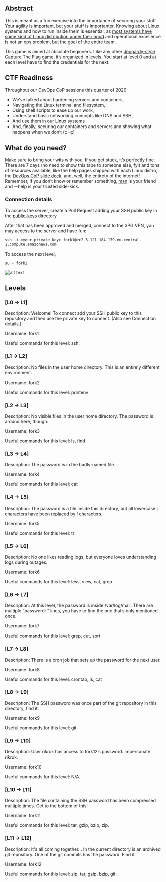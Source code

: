 
## Abstract

This is meant as a fun exercise into the importance of securing your stuff. Your agility is important, but your stuff is [importanter](https://www.urbandictionary.com/define.php?term=Importanter).
Knowing about Linux systems and how to run inside them is essential, as [most systems have some kind of Linux distribution under their hood](https://unix.stackexchange.com/questions/85308/whats-the-approximate-percentage-of-linux-servers-in-the-world) and operational excellence is not an ops problem, but [the goal of the entire team](https://twitter.com/mipsytipsy/status/992878988828721152).

This game is aimed at absolute beginners. Like any other [Jeopardy-style Capture The Flag game](https://www.reddit.com/r/securityCTF/comments/5nboxz/what_are_jeopardy_ctfs/), it’s organized in levels. You start at level 0 and at each level have to find the credentials for the next.


## CTF Readiness

Throughout our DevOps CoP sessions this quarter of 2020:
- We’ve talked about hardening servers and containers,
- Navigating the Linux terminal and filesystem,
- Using shell scripts to ease up our work,
- Understand basic networking concepts like DNS and SSH,
- And use them in our Linux systems
- And, finally, securing our containers and servers and showing what happens when we don’t (ಥ⌣ಥ)

## What do you need?

Make sure to bring your wits with you. If you get stuck, it’s perfectly fine. There are 7 days (no need to show this tape to someone else, fyi) and tons of resources available, like the help pages shipped with each Linux distro, the [DevOps CoP slide deck](https://github.com/3PillarGlobal/devops-cop), and, well, the entirety of the internet!
Remember, if you don’t know or remember something, [man](http://www.linfo.org/man.html) is your friend and --help is your trusted side-kick.

### Connection details
To access the server, create a Pull Request adding your SSH public key in the [public-keys](https://github.com/bogdanbarna/devops-cop-ctf-20q1/blob/master/public-keys/) directory.

After that has been approved and merged, connect to the 3PG VPN, you may access to the server and have fun:
```
ssh -i <your-private-key> fork1@ec2-3-121-184-179.eu-central-1.compute.amazonaws.com
```

To access the next level,
```
su - fork2
```

![alt text](https://media.giphy.com/media/RyXVu4ZW454IM/giphy.gif "hackerman")

## Levels

### [L0 → L1]

Description: Welcome! To connect add your SSH public key to this repository and then use the private key to connect. (Also see Connection details.)

Username: fork1

Useful commands for this level: ssh. 


### [L1 → L2]

Description: No files in the user home directory. This is an entirely different environment.

Username: fork2

Useful commands for this level: printenv 


### [L2 → L3]

Description: No visible files in the user home directory. The password is around here, though.

Username: fork3

Useful commands for this level: ls, find 


### [L3 → L4]

Description: The password is in the badly-named file.

Username: fork4

Useful commands for this level: cat 


### [L4 → L5]

Description: The password is a file inside this directory, but all lowercase j characters have been replaced by ! characters.

Username: fork5

Useful commands for this level: tr 


### [L5 → L6]

Description: No one likes reading logs, but everyone loves understanding logs during outages.

Username: fork6

Useful commands for this level: less, view, cat, grep 


### [L6 → L7]

Description: At this level, the password is inside /var/log/mail. There are multiple “password: <string>” lines, you have to find the one that’s only mentioned once.

Username: fork7

Useful commands for this level: grep, cut, sort 


### [L7 → L8]

Description: There is a cron job that sets up the password for the next user.

Username: fork8

Useful commands for this level: crontab, ls, cat 


### [L8 → L9]

Description: The SSH password was once part of the git repository in this directory, find it.

Username: fork9

Useful commands for this level: git 


### [L9 → L10]

Description: User rikrok has access to fork12’s password. Impersonate rikrok.

Username: fork10

Useful commands for this level: N/A. 


### [L10 → L11]

Description: The file containing the SSH password has been compressed multiple times. Get to the bottom of this!

Username: fork11

Useful commands for this level: tar, gzip, bzip, zip. 


### [L11 → L12]

Description: It's all coming together... In the current directory is an archived git repository. One of the git commits has the password. Find it.

Username: fork12

Useful commands for this level: zip, tar, gzip, bzip, git. 

